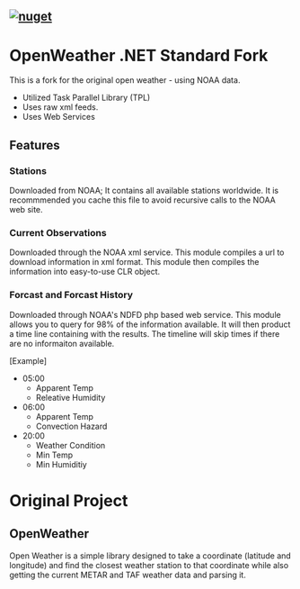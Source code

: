 ## [![nuget](https://img.shields.io/nuget/v/OpenWeather.Core.svg)](https://www.nuget.org/packages/OpenWeather.Core/)
   
# OpenWeather .NET Standard Fork
This is a fork for the original open weather - using NOAA data.
- Utilized Task Parallel Library (TPL) 
- Uses raw xml feeds.
- Uses Web Services

## Features ##
### Stations ###
Downloaded from NOAA; It contains all available stations worldwide. It is recommmended you cache this file to avoid recursive calls to the NOAA web site.

### Current Observations ###
Downloaded through the NOAA xml service. This module compiles a url to download information in xml format. This module then compiles the information into easy-to-use CLR object.

### Forcast and Forcast History ###
Downloaded through NOAA's NDFD php based web service. This module allows you to query for 98% of the information available. It will then product a time line containing with the results. The timeline will skip times if there are no informaiton available.

[Example]
- 05:00
   - Apparent Temp
   - Releative Humidity
- 06:00
   - Apparent Temp
   - Convection Hazard
- 20:00
   - Weather Condition
   - Min Temp
   - Min Humiditiy

# Original Project
## OpenWeather
Open Weather is a simple library designed to take a coordinate (latitude and longitude) and find the closest weather station to that coordinate while also getting the current METAR and TAF weather data and parsing it.
